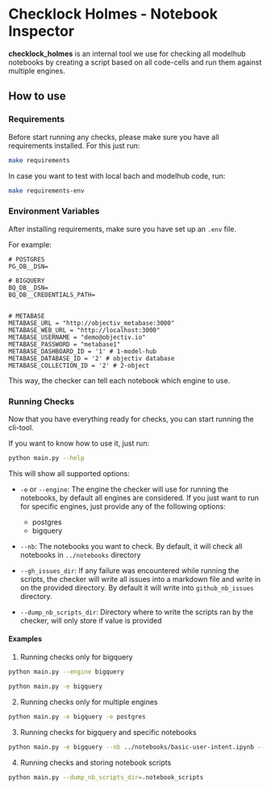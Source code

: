 # Checklock Holmes - Notebook Inspector

**checklock_holmes** is an internal tool we use for checking all modelhub notebooks by creating a script based on
all code-cells and run them against multiple engines.


## How to use

### Requirements

Before start running any checks, please make sure you have all requirements installed. For this just run:

```bash
make requirements
```

In case you want to test with local bach and modelhub code, run:

```bash
make requirements-env
```

### Environment Variables

After installing requirements, make sure you have set up an `.env` file.

For example:
```text
# POSTGRES
PG_DB__DSN=

# BIGQUERY
BQ_DB__DSN=
BQ_DB__CREDENTIALS_PATH=


# METABASE
METABASE_URL = "http://objectiv_metabase:3000"
METABASE_WEB_URL = "http://localhost:3000"
METABASE_USERNAME = "demo@objectiv.io"
METABASE_PASSWORD = "metabase1"
METABASE_DASHBOARD_ID = '1' # 1-model-hub
METABASE_DATABASE_ID = '2' # objectiv database
METABASE_COLLECTION_ID = '2' # 2-object
```
This way, the checker can tell each notebook which engine to use.

### Running Checks

Now that you have everything ready for checks, you can start running the cli-tool.

If you want to know how to use it, just run:

```bash
python main.py --help
```

This will show all supported options:
* `-e` or `--engine`: The engine the checker will use for running the notebooks, by default all engines are considered.
  If you just want to run for specific engines, just provide any of the following options:
  * postgres
  * bigquery

* `--nb`: The notebooks you want to check. By default, it will check all notebooks in `../notebooks` directory
* `--gh_issues_dir`: If any failure was encountered while running the scripts, the checker will write all issues into 
   a markdown file and write in on the provided directory. By default it will write into `github_nb_issues` directory.
* `--dump_nb_scripts_dir`: Directory where to write the scripts ran by the checker, will only store if value is provided

#### Examples

1. Running checks only for bigquery

```bash
python main.py --engine bigquery
```

```bash
python main.py -e bigquery
```

2. Running checks only for multiple engines

```bash
python main.py -e bigquery -e postgres
```

3. Running checks for bigquery and specific notebooks

```bash
python main.py -e bigquery --nb ../notebooks/basic-user-intent.ipynb --nb ../notebooks/basic-product-analytics.ipynb
```

4. Running checks and storing notebook scripts

```bash
python main.py --dump_nb_scripts_dir=.notebook_scripts
```
